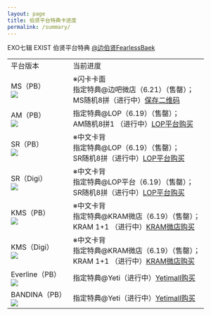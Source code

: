 ```yaml
---
layout: page
title: 伯贤平台特典卡进度
permalink: /summary/
---
```



EXO七辑 EXIST 伯贤平台特典 [@边伯贤FearlessBaek](https://weibo.com/u/3694863325)



<font size=2>

<div class="row">
    <div class="span4">
        <table>
          <tr>
            <td>平台版本</td>
            <td>当前进度</td>
          </tr>
          <tr>
            <td style="vertical-align: middle">MS（PB）<br><img src="https://s2.loli.net/2023/06/22/uf3g1rBbZh2UJEs.png" /></td>
            <td style="vertical-align: middle">※闪卡卡面<br>指定特典@边吧微店（6.21）（售罄）；<br> MS随机8拼（进行中）<a href="https://github.com/baekhyunee56/baekhyunee56.github.io/assets/137210713/37bb4926-a2a8-4e9c-b881-a223c5482dd7">保存二维码</a></td>
          </tr>
          <tr>
            <td style="vertical-align: middle">AM（PB）<br><img src="https://s2.loli.net/2023/06/22/uf3g1rBbZh2UJEs.png"/></td>
            <td style="vertical-align: middle">指定特典@LOP（6.19）（售罄）；<br> AM随机8拼1 （进行中）<a href="http://m.liveonepick.com/#/?productId=61e52d76e1e746b4967e9c4905a8f31a&continueFlag=1961b80f775bfd9263cb4ee8416fc63d">LOP平台购买</a></td>
          </tr>
          <tr>
            <td style="vertical-align: middle">SR（PB）<br><img src="https://s2.loli.net/2023/06/22/uf3g1rBbZh2UJEs.png" /></td>
            <td style="vertical-align: middle">※中文卡背<br>指定特典@LOP（6.19）（售罄）；<br> SR随机8拼（进行中）<a href="http://m.liveonepick.com/#/?productId=cd334b12b18a4672a2aa347587821df7&continueFlag=1961b80f775bfd9263cb4ee8416fc63d">LOP平台购买</a></td>
          </tr>
           <tr>
            <td style="vertical-align: middle">SR（Digi）<br><img src="https://s2.loli.net/2023/06/22/uf3g1rBbZh2UJEs.png" /></td>
            <td style="vertical-align: middle">※中文卡背<br>指定特典@LOP平台（6.19）（售罄）；<br> SR随机8拼（进行中）<a href="http://m.liveonepick.com/#/?productId=9c6c7ff682214800a7434933e1711f2a&continueFlag=1961b80f775bfd9263cb4ee8416fc63d">LOP平台购买</a></td>
          </tr>
          <tr>
            <td style="vertical-align: middle">KMS（PB）<br><img src="https://s2.loli.net/2023/06/22/uf3g1rBbZh2UJEs.png"/></td>
            <td style="vertical-align: middle">※中文卡背<br>指定特典@KRAM微店（6.19）（售罄）；<br> KRAM 1+1 （进行中）<a href="https://shop1382036085.v.weidian.com/item.html?itemID=6405689639">KRAM微店购买</a></td>
          </tr>
           <tr>
            <td style="vertical-align: middle">KMS（Digi）<br><img src="https://s2.loli.net/2023/06/22/uf3g1rBbZh2UJEs.png"/></td>
            <td style="vertical-align: middle">※中文卡背<br>指定特典@KRAM微店（6.19）（售罄）；<br> KRAM 1+1 （进行中）<a href="https://shop1382036085.v.weidian.com/item.html?itemID=6405681769">KRAM微店购买</a></td>
          </tr>
          <tr>
            <td style="vertical-align: middle">Everline（PB）<br><img src="https://s2.loli.net/2023/06/22/uf3g1rBbZh2UJEs.png" /></td>
            <td style="vertical-align: middle">指定特典@Yeti（进行中）<a href="https://www.yetimall.fun/h5/#/pages/store/goodsDetail/goodsDetail?gid=5646&continueFlag=1961b80f775bfd9263cb4ee8416fc63d">Yetimall购买</a></td>
          </tr>
          <tr>
            <td style="vertical-align: middle">BANDINA（PB）<br><img src="https://s2.loli.net/2023/06/22/uf3g1rBbZh2UJEs.png" /></td>
            <td style="vertical-align: middle">指定特典@Yeti（进行中）<a href="https://www.yetimall.fun/h5/#/pages/store/goodsDetail/goodsDetail?gid=5646&continueFlag=1961b80f775bfd9263cb4ee8416fc63d">Yetimall购买</a></td>
          </tr>
        </table>
    </div>
</div>
</font>


